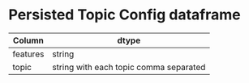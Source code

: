 # Persisted Topic Config dataframe

| Column   | dtype                                  |
|----------|----------------------------------------|
| features | string                                 |
| topic    | string with each topic comma separated |
